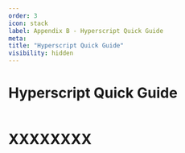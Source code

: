 ```yaml
---
order: 3
icon: stack
label: Appendix B - Hyperscript Quick Guide
meta:
title: "Hyperscript Quick Guide"
visibility: hidden
---
```

# Hyperscript Quick Guide

![]()

# XXXXXXXX

